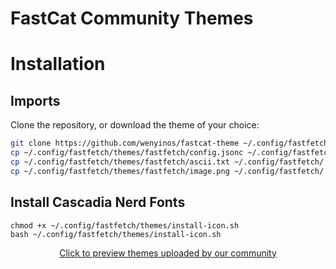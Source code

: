 # FastCat Community Themes 

# Installation

## Imports

Clone the repository, or download the theme of your choice:

```sh
git clone https://github.com/wenyinos/fastcat-theme ~/.config/fastfetch/themes
cp ~/.config/fastfetch/themes/fastfetch/config.jsonc ~/.config/fastfetch/
cp ~/.config/fastfetch/themes/fastfetch/ascii.txt ~/.config/fastfetch/
cp ~/.config/fastfetch/themes/fastfetch/image.png ~/.config/fastfetch/
```

## Install Cascadia Nerd Fonts

```shell
chmod +x ~/.config/fastfetch/themes/install-icon.sh
bash ~/.config/fastfetch/themes/install-icon.sh
```

<p align="center"><a href="PREVIEW-THEMES.md">Click to preview themes uploaded by our community</a></p>
